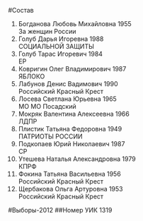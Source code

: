 #Состав
1. Богданова Любовь Михайловна 1955   
    За женщин России
2. Голуб Дарья Игоревна 1988   
    СОЦИАЛЬНОЙ ЗАЩИТЫ
3. Голуб Тарас Игоревич 1984   
    ЕР
4. Ковригин Олег Владимирович 1987   
    ЯБЛОКО
5. Лабунов Денис Вадимович 1990   
    Российский Красный Крест
6. Лосева Светлана Юрьевна 1965   
    МО МО Посадский
7. Мокряк Валентина Алексеевна 1966   
    ЛДПР
8. Плистик Татьяна Федоровна 1949   
    ПАТРИОТЫ РОССИИ
9. Подкопаев Юрий Николаевич 1987   
    СР
10. Утешева Наталья Александровна 1979   
    КПРФ
11. Фокина Татьяна Васильевна 1956   
    Российский Красный Крест
12. Щербакова Ольга Артуровна 1953   
    Российский Красный Крест

#Выборы-2012
##Номер УИК
1319